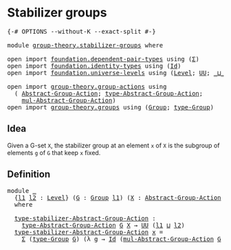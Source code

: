 # Stabilizer groups

<pre class="Agda"><a id="30" class="Symbol">{-#</a> <a id="34" class="Keyword">OPTIONS</a> <a id="42" class="Pragma">--without-K</a> <a id="54" class="Pragma">--exact-split</a> <a id="68" class="Symbol">#-}</a>

<a id="73" class="Keyword">module</a> <a id="80" href="group-theory.stabilizer-groups.html" class="Module">group-theory.stabilizer-groups</a> <a id="111" class="Keyword">where</a>

<a id="118" class="Keyword">open</a> <a id="123" class="Keyword">import</a> <a id="130" href="foundation.dependent-pair-types.html" class="Module">foundation.dependent-pair-types</a> <a id="162" class="Keyword">using</a> <a id="168" class="Symbol">(</a><a id="169" href="foundation-core.dependent-pair-types.html#502" class="Record">Σ</a><a id="170" class="Symbol">)</a>
<a id="172" class="Keyword">open</a> <a id="177" class="Keyword">import</a> <a id="184" href="foundation.identity-types.html" class="Module">foundation.identity-types</a> <a id="210" class="Keyword">using</a> <a id="216" class="Symbol">(</a><a id="217" href="foundation-core.identity-types.html#1754" class="Datatype">Id</a><a id="219" class="Symbol">)</a>
<a id="221" class="Keyword">open</a> <a id="226" class="Keyword">import</a> <a id="233" href="foundation.universe-levels.html" class="Module">foundation.universe-levels</a> <a id="260" class="Keyword">using</a> <a id="266" class="Symbol">(</a><a id="267" href="Agda.Primitive.html#597" class="Postulate">Level</a><a id="272" class="Symbol">;</a> <a id="274" href="foundation-core.universe-levels.html#222" class="Primitive">UU</a><a id="276" class="Symbol">;</a> <a id="278" href="Agda.Primitive.html#810" class="Primitive Operator">_⊔_</a><a id="281" class="Symbol">)</a>

<a id="284" class="Keyword">open</a> <a id="289" class="Keyword">import</a> <a id="296" href="group-theory.group-actions.html" class="Module">group-theory.group-actions</a> <a id="323" class="Keyword">using</a>
  <a id="331" class="Symbol">(</a> <a id="333" href="group-theory.group-actions.html#1192" class="Function">Abstract-Group-Action</a><a id="354" class="Symbol">;</a> <a id="356" href="group-theory.group-actions.html#1501" class="Function">type-Abstract-Group-Action</a><a id="382" class="Symbol">;</a>
    <a id="388" href="group-theory.group-actions.html#1980" class="Function">mul-Abstract-Group-Action</a><a id="413" class="Symbol">)</a>
<a id="415" class="Keyword">open</a> <a id="420" class="Keyword">import</a> <a id="427" href="group-theory.groups.html" class="Module">group-theory.groups</a> <a id="447" class="Keyword">using</a> <a id="453" class="Symbol">(</a><a id="454" href="group-theory.groups.html#2468" class="Function">Group</a><a id="459" class="Symbol">;</a> <a id="461" href="group-theory.groups.html#2711" class="Function">type-Group</a><a id="471" class="Symbol">)</a>
</pre>
## Idea

Given a G-set `X`, the stabilizer group at an element `x` of `X` is the subgroup of elements `g` of `G` that keep `x` fixed.

## Definition

<pre class="Agda"><a id="636" class="Keyword">module</a> <a id="643" href="group-theory.stabilizer-groups.html#643" class="Module">_</a>
  <a id="647" class="Symbol">{</a><a id="648" href="group-theory.stabilizer-groups.html#648" class="Bound">l1</a> <a id="651" href="group-theory.stabilizer-groups.html#651" class="Bound">l2</a> <a id="654" class="Symbol">:</a> <a id="656" href="Agda.Primitive.html#597" class="Postulate">Level</a><a id="661" class="Symbol">}</a> <a id="663" class="Symbol">(</a><a id="664" href="group-theory.stabilizer-groups.html#664" class="Bound">G</a> <a id="666" class="Symbol">:</a> <a id="668" href="group-theory.groups.html#2468" class="Function">Group</a> <a id="674" href="group-theory.stabilizer-groups.html#648" class="Bound">l1</a><a id="676" class="Symbol">)</a> <a id="678" class="Symbol">(</a><a id="679" href="group-theory.stabilizer-groups.html#679" class="Bound">X</a> <a id="681" class="Symbol">:</a> <a id="683" href="group-theory.group-actions.html#1192" class="Function">Abstract-Group-Action</a> <a id="705" href="group-theory.stabilizer-groups.html#664" class="Bound">G</a> <a id="707" href="group-theory.stabilizer-groups.html#651" class="Bound">l2</a><a id="709" class="Symbol">)</a>
  <a id="713" class="Keyword">where</a>

  <a id="722" href="group-theory.stabilizer-groups.html#722" class="Function">type-stabilizer-Abstract-Group-Action</a> <a id="760" class="Symbol">:</a>
    <a id="766" href="group-theory.group-actions.html#1501" class="Function">type-Abstract-Group-Action</a> <a id="793" href="group-theory.stabilizer-groups.html#664" class="Bound">G</a> <a id="795" href="group-theory.stabilizer-groups.html#679" class="Bound">X</a> <a id="797" class="Symbol">→</a> <a id="799" href="foundation-core.universe-levels.html#222" class="Primitive">UU</a> <a id="802" class="Symbol">(</a><a id="803" href="group-theory.stabilizer-groups.html#648" class="Bound">l1</a> <a id="806" href="Agda.Primitive.html#810" class="Primitive Operator">⊔</a> <a id="808" href="group-theory.stabilizer-groups.html#651" class="Bound">l2</a><a id="810" class="Symbol">)</a>
  <a id="814" href="group-theory.stabilizer-groups.html#722" class="Function">type-stabilizer-Abstract-Group-Action</a> <a id="852" href="group-theory.stabilizer-groups.html#852" class="Bound">x</a> <a id="854" class="Symbol">=</a>
    <a id="860" href="foundation-core.dependent-pair-types.html#502" class="Record">Σ</a> <a id="862" class="Symbol">(</a><a id="863" href="group-theory.groups.html#2711" class="Function">type-Group</a> <a id="874" href="group-theory.stabilizer-groups.html#664" class="Bound">G</a><a id="875" class="Symbol">)</a> <a id="877" class="Symbol">(λ</a> <a id="880" href="group-theory.stabilizer-groups.html#880" class="Bound">g</a> <a id="882" class="Symbol">→</a> <a id="884" href="foundation-core.identity-types.html#1754" class="Datatype">Id</a> <a id="887" class="Symbol">(</a><a id="888" href="group-theory.group-actions.html#1980" class="Function">mul-Abstract-Group-Action</a> <a id="914" href="group-theory.stabilizer-groups.html#664" class="Bound">G</a> <a id="916" href="group-theory.stabilizer-groups.html#679" class="Bound">X</a> <a id="918" href="group-theory.stabilizer-groups.html#880" class="Bound">g</a> <a id="920" href="group-theory.stabilizer-groups.html#852" class="Bound">x</a><a id="921" class="Symbol">)</a> <a id="923" href="group-theory.stabilizer-groups.html#852" class="Bound">x</a><a id="924" class="Symbol">)</a>
</pre>
